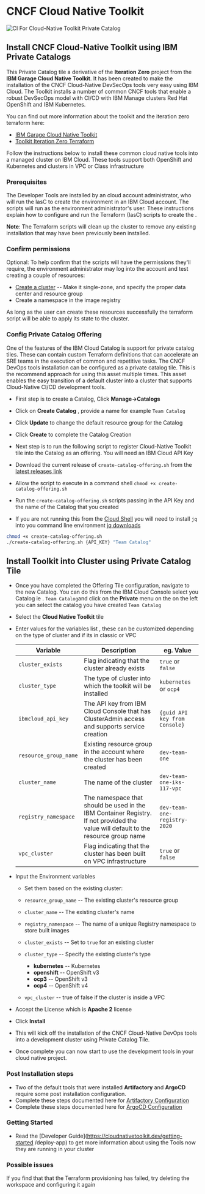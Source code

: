 # CNCF Cloud Native Toolkit 

![CI For Cloud-Native Toolkit Private Catalog](https://github.com/ibm-garage-cloud/cloudnative-toolkit/workflows/CI%20For%20Cloud-Native%20Toolkit%20Private%20Catalog/badge.svg)

## Install CNCF Cloud-Native Toolkit using IBM Private Catalogs

This Private Catalog tile a derivative of the **Iteration Zero** project from
 the **IBM Garage Cloud Native Toolkit**. It has been created to make the
  installation of the CNCF Cloud-Native DevSecOps tools very
   easy using IBM Cloud. The Toolkit installs a number of common CNCF
     tools that enable a robust DevSecOps model with CI/CD with
     IBM Manage clusters Red Hat OpenShift and IBM Kubernetes. 
   
You can find out more information about the toolkit and the iteration zero
 terraform here:
    
- [IBM Garage Cloud Native Toolkit](https://cloudnativetoolkit.dev/)
- [Toolkit Iteration Zero Terraform](https://github.com/ibm-garage-cloud/ibm-garage-iteration-zero)

Follow the instructions below to install these common cloud native tools
 into a managed cluster on IBM Cloud. These tools support both OpenShift and
  Kubernetes and clusters in VPC or Class infrastructure 
  
### Prerequisites

The Developer Tools are installed by an cloud account
 administrator, who will run the IasC to create the environment in an IBM Cloud account. 
 The scripts will run as the environment administrator's user. These instructions explain how to configure and run the Terraform (IasC) scripts to create the <Globals name="env" />.

**Note**: The Terraform scripts will clean up the cluster to remove any existing installation that may have been previously been installed.

### Confirm permissions

Optional: To help confirm that the scripts will have the permissions they'll require, the environment administrator may log into the account and test creating a couple of resources:
- [Create a cluster](https://cloud.ibm.com/kubernetes/catalog/cluster/create) -- Make it single-zone, and specify the proper data center and resource group
- Create a namespace in the image registry

As long as the user can create these resources successfully the terraform script will be able to apply its state to the cluster.

### Config Private Catalog Offering

One of the features of the IBM Cloud Catalog is support for private catalog
 tiles. These can contain custom Terraform definitions that can accelerate an
  SRE teams in the execution of common and repetitive tasks. The CNCF DevOps
   tools installation can be configured as a private catalog tile. This is
    the recommend approach for using this asset multiple times. This asset
     enables the easy transition of a default cluster into a cluster that
      supports Cloud-Native CI/CD development tools.
      
- First step is to create a Catalog, Click **Manage->Catalogs**
- Click on **Create Catalog** , provide a name for example `Team Catalog`
- Click **Update** to change the default resource group for the Catalog 
- Click **Create** to complete the Catalog Creation
    
- Next step is to run the following script to register Cloud-Native Toolkit
 tile into the Catalog as an offering. You will need an IBM Cloud API Key
 
- Download the current release of `create-catalog-offering.sh` from the [latest releases link](https://github.com/ibm-garage-cloud/ibm-garage-iteration-zero/releases)
- Allow the script to execute in a command shell `chmod +x create-catalog-offering.sh` 
- Run the `create-catalog-offering.sh` scripts passing in the API Key and the name of the
 Catalog that you created
- If you are not running this from the [Cloud Shell](https://www.ibm.com/cloud/cloud-shell) you will need to install `jq` into you command line environment [jq downloads](https://stedolan.github.io/jq/download/)   
 ```bash
chmod +x create-catalog-offering.sh 
./create-catalog-offering.sh {API_KEY} "Team Catalog"
```

## Install Toolkit into Cluster using Private Catalog Tile

- Once you have completed the Offering Tile configuration, navigate to the new
 Catalog. You can do this from the IBM Cloud Console select you Catalog ie
 . `Team Catalog`and click on the **Private** menu on the on the left you can
  select the catalog you have created `Team Catalog`
- Select the **Cloud Native Toolkit** tile
- Enter values for the variables list , these can be customized depending
 on the type of cluster and if its in classic or VPC

    | **Variable**          | **Description**  | **eg. Value**  |
    |-----------------------|-----------------------------------------------------------------------------------------------|-------------------------------|
    | `cluster_exists`      | Flag indicating that the cluster already exists                                               | `true` or `false`             |
    | `cluster_type`        | The type of cluster into which the toolkit will be installed                                  | `kubernetes` or `ocp4`        |
    | `ibmcloud_api_key`    | The API key from IBM Cloud Console that has ClusterAdmin access and supports service creation | `{guid API key from Console}` |
    | `resource_group_name` | Existing resource group in the account where the cluster has been created                     | `dev-team-one`                |
    | `cluster_name`        | The name of the cluster                                                                       | `dev-team-one-iks-117-vpc`    |
    | `registry_namespace`  | The namespace that should be used in the IBM Container Registry. If not provided the value will default to the resource group name | `dev-team-one-registry-2020` |
    | `vpc_cluster`         | Flag indicating that the cluster has been built on VPC infrastructure                         | `true` or `false`             |

- Input the Environment variables

    - Set them based on the existing cluster:
    - `resource_group_name` -- The existing cluster's resource group
    - `cluster_name` -- The existing cluster's name
    - `registry_namespace` -- The name of a unique Registry namespace to store built images
    - `cluster_exists` -- Set to `true` for an existing cluster
    - `cluster_type` -- Specify the existing cluster's type
        - **kubernetes** -- Kubernetes
        - **openshift** -- OpenShift v3
        - **ocp3** -- OpenShift v3
        - **ocp4** -- OpenShift v4

    - `vpc_cluster` -- true of false if the cluster is inside a VPC

- Accept the License which is **Apache 2** license
- Click **Install**

- This will kick off the installation of the CNCF Cloud-Native DevOps tools
 into a development cluster using Private Catalog Tile.

- Once complete you can now start to use the development tools in your cloud
 native project.
 
### Post Installation steps

- Two of the default tools that were installed **Artifactory** and **ArgoCD** require some post installation configuration.
- Complete these steps documented here for [Artifactory Configuration](https://cloudnativetoolkit.dev/admin/artifactory-setup)
- Complete these steps documented here for [ArgoCD Configuration](https://cloudnativetoolkit.dev/admin/argocd-setup)

### Getting Started

- Read the [Developer Guide](https://cloudnativetoolkit.dev/getting-started
/deploy-app) to get more information about using the Tools now they are
 running in your cluster

### Possible issues

If you find that that the Terraform provisioning has failed, try deleting the workspace and configuring it again
